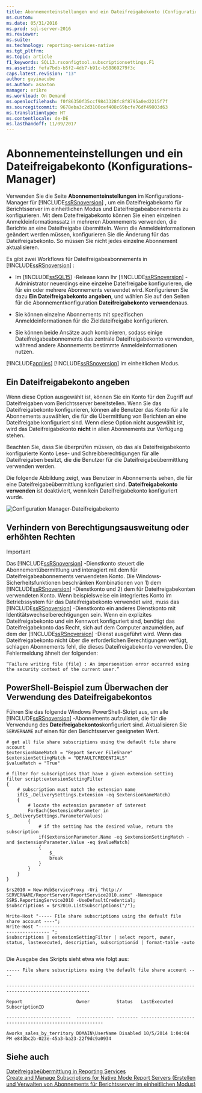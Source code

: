 ```yaml
---
title: Abonnementeinstellungen und ein Dateifreigabekonto (Configuration Manager) | Microsoft-Dokumentation
ms.custom: 
ms.date: 05/31/2016
ms.prod: sql-server-2016
ms.reviewer: 
ms.suite: 
ms.technology: reporting-services-native
ms.tgt_pltfrm: 
ms.topic: article
f1_keywords: SQL13.rsconfigtool.subscriptionsettings.F1
ms.assetid: fefa7bdb-b5f2-4db7-b91c-b58869279f3c
caps.latest.revision: "13"
author: guyinacube
ms.author: asaxton
manager: erikre
ms.workload: On Demand
ms.openlocfilehash: f0f86350f35ccf9843328fc8f8795a0ed2215f7f
ms.sourcegitcommit: 9678eba3c2d3100cef408c69bcfe76df49803d63
ms.translationtype: HT
ms.contentlocale: de-DE
ms.lasthandoff: 11/09/2017
---
```

# <a name="subscription-settings-and-a-file-share-account-configuration-manager"></a>Abonnementeinstellungen und ein Dateifreigabekonto (Konfigurations-Manager)
  Verwenden Sie die Seite **Abonnementeinstellungen** im Konfigurations-Manager für [!INCLUDE[ssRSnoversion](../../includes/ssrsnoversion-md.md)] , um ein Dateifreigabekonto für Berichtsserver im einheitlichen Modus und Dateifreigabeabonnements zu konfigurieren. Mit dem Dateifreigabekonto können Sie einen einzelnen Anmeldeinformationssatz in mehreren Abonnements verwenden, die Berichte an eine Dateifreigabe übermitteln. Wenn die Anmeldeinformationen geändert werden müssen, konfigurieren Sie die Änderung für das Dateifreigabekonto. So müssen Sie nicht jedes einzelne Abonnement aktualisieren.  
  
 Es gibt zwei Workflows für Dateifreigabeabonnements in [!INCLUDE[ssRSnoversion](../../includes/ssrsnoversion-md.md)] :  
  
-   Im [!INCLUDE[ssSQL15](../../includes/sssql15-md.md)] -Release kann Ihr [!INCLUDE[ssRSnoversion](../../includes/ssrsnoversion-md.md)] -Administrator neuerdings eine einzelne Dateifreigabe konfigurieren, die für ein oder mehrere Abonnements verwendet wird. Konfigurieren Sie dazu **Ein Dateifreigabekonto angeben**, und wählen Sie auf den Seiten für die Abonnementkonfiguration **Dateifreigabekonto verwenden**aus.  
  
-   Sie können einzelne Abonnements mit spezifischen Anmeldeinformationen für die Zieldateifreigabe konfigurieren.  
  
-   Sie können beide Ansätze auch kombinieren, sodass einige Dateifreigabeabonnements das zentrale Dateifreigabekonto verwenden, während andere Abonnements bestimmte Anmeldeinformationen nutzen.  
  
 [!INCLUDE[applies](../../includes/applies-md.md)] [!INCLUDE[ssRSnoversion](../../includes/ssrsnoversion-md.md)] im einheitlichen Modus.  
  
## <a name="specify-a-file-share-account"></a>Ein Dateifreigabekonto angeben  
 Wenn diese Option ausgewählt ist, können Sie ein Konto für den Zugriff auf Dateifreigaben vom Berichtsserver bereitstellen. Wenn Sie das Dateifreigabekonto konfigurieren, können alle Benutzer das Konto für alle Abonnements auswählen, die für die Übermittlung von Berichten an eine Dateifreigabe konfiguriert sind. Wenn diese Option nicht ausgewählt ist, wird das Dateifreigabekonto **nicht** in allen Abonnements zur Verfügung stehen.  
  
 Beachten Sie, dass Sie überprüfen müssen, ob das als Dateifreigabekonto konfigurierte Konto Lese- und Schreibberechtigungen für alle Dateifreigaben besitzt, die die Benutzer für die Dateifreigabeübermittlung verwenden werden.  
  
 Die folgende Abbildung zeigt, was Benutzer in Abonnements sehen, die für eine Dateifreigabeübermittlung konfiguriert sind. **Dateifreigabekonto verwenden** ist deaktiviert, wenn kein Dateifreigabekonto konfiguriert wurde.  
  
 ![Configuration Manager-Dateifreigabekonto](../../reporting-services/install-windows/media/ssrs-fileshare-account.png "configuration manager file share account")  
  
## <a name="prevent-privilege-escalation-or-elevated-privileges"></a>Verhindern von Berechtigungsausweitung oder erhöhten Rechten  
  
> [!IMPORTANT]
> Das [!INCLUDE[ssRSnoversion](../../includes/ssrsnoversion-md.md)] -Dienstkonto steuert die Abonnementübermittlung und interagiert mit dem für Dateifreigabeabonnements verwendeten Konto. Die Windows-Sicherheitsfunktionen beschränken Kombinationen von 1) dem [!INCLUDE[ssRSnoversion](../../includes/ssrsnoversion-md.md)] -Dienstkonto und 2) dem für Dateifreigabekonten verwendeten Konto. Wenn beispielsweise ein integriertes Konto im Betriebssystem für das Dateifreigabekonto verwendet wird, muss das [!INCLUDE[ssRSnoversion](../../includes/ssrsnoversion-md.md)] -Dienstkonto ein anderes Dienstkonto mit Identitätswechselberechtigungen sein. Wenn ein explizites Dateifreigabekonto und ein Kennwort konfiguriert sind, benötigt das Dateifreigabekonto das Recht, sich auf dem Computer anzumelden, auf dem der [!INCLUDE[ssRSnoversion](../../includes/ssrsnoversion-md.md)] -Dienst ausgeführt wird. Wenn das Dateifreigabekonto nicht über die erforderlichen Berechtigungen verfügt, schlagen Abonnements fehl, die dieses Dateifreigabekonto verwenden. Die Fehlermeldung ähnelt der folgenden:  
>   
>  `“Failure writing file {file} : An impersonation error occurred using the security context of the current user.”`  
  
## <a name="powershell-sample-to-audit-use-of-the-file-share-account"></a>PowerShell-Beispiel zum Überwachen der Verwendung des Dateifreigabekontos  
 Führen Sie das folgende Windows PowerShell-Skript aus, um alle [!INCLUDE[ssRSnoversion](../../includes/ssrsnoversion-md.md)] -Abonnements aufzulisten, die für die Verwendung des **Dateifreigabekontos**konfiguriert sind. Aktualisieren Sie `SERVERNAME` auf einen für den Berichtsserver geeigneten Wert.  
  
```  
# get all file share subscriptions using the default file share account  
$extensionNameMatch = "Report Server FileShare"  
$extensionSettingMatch = "DEFAULTCREDENTIALS"  
$valueMatch = "True"  
  
# filter for subscriptions that have a given extension setting  
filter script:extensionSettingFilter  
{  
    # subscription must match the extension name  
    if($_.DeliverySettings.Extension -eq $extensionNameMatch)  
    {  
        # locate the extension parameter of interest  
        ForEach($extensionParameter in $_.DeliverySettings.ParameterValues)  
        {  
            # if the setting has the desired value, return the subscription  
            if($extensionParameter.Name -eq $extensionSettingMatch -and $extensionParameter.Value -eq $valueMatch)  
            {  
                $_  
                break  
            }  
        }  
    }  
}  
  
$rs2010 = New-WebServiceProxy -Uri "http:// SERVERNAME/ReportServer/ReportService2010.asmx" -Namespace SSRS.ReportingService2010 -UseDefaultCredential;  
$subscriptions = $rs2010.ListSubscriptions("/");  
  
Write-Host "----- File share subscriptions using the default file share account ----";  
Write-Host "-------------------------------------------------------------------------- ";  
$subscriptions | extensionSettingFilter | select report, owner, status, lastexecuted, description, subscriptionid | format-table -auto  
  
```  
  
 Die Ausgabe des Skripts sieht etwa wie folgt aus:  
  
 `----- File share subscriptions using the default file share account ----`  
  
 `-----------------------------------------------------------------------------------------------------`  
  
 `Report                    Owner          Status   LastExecuted         SubscriptionID`  
  
 `------------------------  -------------- -------- -------------------- ------------------------------------`  
  
 `Aworks_sales_by_territory DOMAIN\UserName Disabled 10/5/2014 1:04:04 PM e843bc2b-023e-45a3-ba23-22f9dc9a0934`  
  
## <a name="see-also"></a>Siehe auch  
 [Dateifreigabeübermittlung in Reporting Services](../../reporting-services/subscriptions/file-share-delivery-in-reporting-services.md)   
 [Create and Manage Subscriptions for Native Mode Report Servers (Erstellen und Verwalten von Abonnements für Berichtsserver im einheitlichen Modus)](../../reporting-services/subscriptions/create-and-manage-subscriptions-for-native-mode-report-servers.md)
  
  
